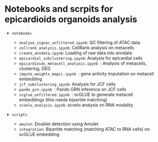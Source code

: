 # Notebooks and scrpits for epicardioids organoids analysis
* `notebooks`
  * `analyse_signac_unfiltered.ipynb`: QC filtering of ATAC data
  * `cellrank_analysis.ipynb`: CellRank analysis on metacells
  * `create_anndata.ipynb`: Loading of raw data into anndata
  * `epicardial_subclustering.ipynb`: Analysis for epicardial cells
  * `epicardioids_metacell_analysis.ipynb `: Analysis of metacells, clustering, DEG
  * `impute_weights_magic.ipynb `: gene activity imputation on metacell embedding
  * `jcf_subclustering.ipynb`: Analysis for JCF cells
  * `pando_grn.ipynb `: Pando GRN inference on JCF cells
  * `scglue_unfiltered.ipynb `: scGLUE to generate metacell embeddings (this needs bipartite matching)
  * `scvelo_analysis.ipynb`: scvelo analysis on RNA modality

* `scripts`
  * `amulet`: Doublet detection using Amulet
  * `integration`: Bipartite matching (matching ATAC to RNA cells) on scGLUE embedding 
